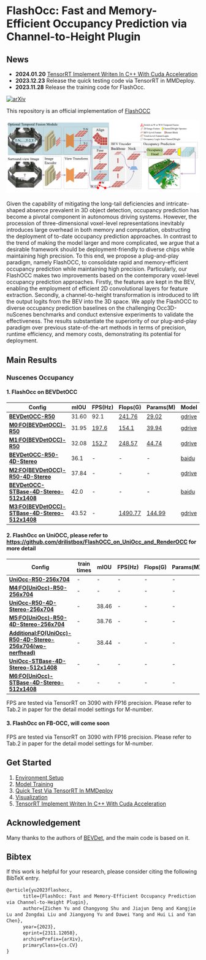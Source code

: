 # FlashOcc: Fast and Memory-Efficient Occupancy Prediction via Channel-to-Height Plugin

## News
- **2024.01.20** [TensorRT Implement Writen In C++ With Cuda Acceleration](https://github.com/drilistbox/TRT_FlashOcc)
- **2023.12.23** Release the quick testing code via TensorRT in MMDeploy.
- **2023.11.28** Release the training code for FlashOcc.

<!-- - [History](./docs/en/news.md) -->

<!-- ## Introduction -->

[![arXiv](https://img.shields.io/badge/arXiv-Paper-<COLOR>.svg)](https://arxiv.org/abs/2311.12058)

This repository is an official implementation of [FlashOCC](https://arxiv.org/abs/2311.12058) 

<div align="center">
  <img src="figs/overview.png"/>
</div><br/>
Given the capability of mitigating the long-tail deficiencies and intricate-shaped absence prevalent in 3D object detection, occupancy prediction 
has become a pivotal component in autonomous driving systems. However, the procession of three-dimensional voxel-level representations inevitably 
introduces large overhead in both memory and computation, obstructing the deployment of to-date occupancy prediction approaches. In contrast to the 
trend of making the model larger and more complicated, we argue that a desirable framework should be deployment-friendly to diverse chips while 
maintaining high precision. To this end, we propose a plug-and-play paradigm, namely FlashOCC, to consolidate rapid and memory-efficient occupancy 
prediction while maintaining high precision. Particularly, our FlashOCC makes two improvements based on the contemporary voxel-level occupancy prediction 
approaches. Firstly, the features are kept in the BEV, enabling the employment of efficient 2D convolutional layers for feature extraction. Secondly, 
a channel-to-height transformation is introduced to lift the output logits from the BEV into the 3D space. We apply the FlashOCC to diverse occupancy 
prediction baselines on the challenging Occ3D-nuScenes benchmarks and conduct extensive experiments to validate the effectiveness. The results substantiate 
the superiority of our plug-and-play paradigm over previous state-of-the-art methods in terms of precision, runtime efficiency, and memory costs, 
demonstrating its potential for deployment.


## Main Results
### Nuscenes Occupancy
#### 1. FlashOcc on BEVDetOCC
| Config                                                                                                    | mIOU  | FPS(Hz) | Flops(G) | Params(M) | Model                                                             | Log                                                                                          |
|-----------------------------------------------------------------------------------------------------------|-------|-------|-------|-------|-------------------------------------------------------------------|----------------------------------------------------------------------------------------------|
| [**BEVDetOCC-R50**](projects/configs/bevdet_occ/bevdet-occ-r50.py)                                        | 31.60 | 92.1 | [241.76](doc/mmdeploy_test.md) | [29.02](doc/mmdeploy_test.md) | [gdrive]() | [log]() |
| [**M0:FO(BEVDetOCC)-R50**](projects/configs/flashocc/flashocc-r50.py)                                        | 31.95 | [197.6](doc/mmdeploy_test.md) | [154.1](doc/mmdeploy_test.md) | [39.94](doc/mmdeploy_test.md) | [gdrive](https://drive.google.com/file/d/14my3jdqiIv6VIrkozQ6-ruEcBOPVlWGJ/view?usp=sharing) | [log](https://drive.google.com/file/d/1E-kaHxbTr6s3Qn70vhKpwJM8kejoNFxQ/view?usp=sharing) |
| [**M1:FO(BEVDetOCC)-R50**](projects/configs/flashocc/flashocc-r50.py)                                        | 32.08 | [152.7](doc/mmdeploy_test.md) | [248.57](doc/mmdeploy_test.md) | [44.74](doc/mmdeploy_test.md) | [gdrive](https://drive.google.com/file/d/1k9BzXB2nRyvXhqf7GQx3XNSej6Oq6I-B/view?usp=drive_link) | [log](https://drive.google.com/file/d/1NRm27wVZMSUylmZxsMedFSLr7729YEAV/view?usp=drive_link) |
| [**BEVDetOCC-R50-4D-Stereo**](projects/configs/bevdet_occ/bevdet-occ-r50-4d-stereo.py)                    | 36.1 | - | - | - | [baidu](https://pan.baidu.com/s/1237QyV18zvRJ1pU3YzRItw?pwd=npe1) | [log](https://pan.baidu.com/s/1237QyV18zvRJ1pU3YzRItw?pwd=npe1) |
| [**M2:FO(BEVDetOCC)-R50-4D-Stereo**](projects/configs/flashocc/flashocc-r50-4d-stereo.py)                         | 37.84 | - | - | - | [gdrive](https://drive.google.com/file/d/12WYaCdoZA8-A6_oh6vdLgOmqyEc3PNCe/view?usp=drive_link) | [log](https://drive.google.com/file/d/1eYvu9gUSQ7qk7w7lWPLrZMB0O2uKQUk3/view?usp=drive_link) |
| [**BEVDetOCC-STBase-4D-Stereo-512x1408**](projects/configs/bevdet_occ/bevdet-occ-stbase-4d-stereo-512x1408.py) | 42.0 | - | - | - | [baidu](https://pan.baidu.com/s/1237QyV18zvRJ1pU3YzRItw?pwd=npe1) | [log](https://pan.baidu.com/s/1237QyV18zvRJ1pU3YzRItw?pwd=npe1) |
| [**M3:FO(BEVDetOCC)-STBase-4D-Stereo-512x1408**](projects/configs/flashocc/flashocc-stbase-4d-stereo-512x1408.py) | 43.52 | - | [1490.77](doc/mmdeploy_test.md) | [144.99](doc/mmdeploy_test.md) | [gdrive](https://drive.google.com/file/d/1f6E6Bm6enIJETSEbfXs57M0iOUU997kU/view?usp=drive_link) | [log](https://drive.google.com/file/d/1tch-YK4ROGDGNmDcN5FZnOAvsbHe-iSU/view?usp=drive_link) |

#### 2. FlashOcc on UniOCC, please refer to https://github.com/drilistbox/FlashOCC_on_UniOcc_and_RenderOCC for more detail
| Config                                                                                                    | train times | mIOU  | FPS(Hz) | Flops(G) | Params(M) | Model                                                             | Log                                                                                          |
|-----------------------------------------------------------------------------------------------------------|-------|-------|-------|-------|-------|-------------------------------------------------------------------|----------------------------------------------------------------------------------------------|
| [**UniOcc-R50-256x704**](projects/configs/bevdet_occ/bevdet-occ-r50.py)                                       | - | - | - | - | - | - | - |
| [**M4:FO(UniOcc)-R50-256x704**](projects/configs/flashocc/flashocc-r50.py)         | - | - | - | - | - | - | - |
| [**UniOcc-R50-4D-Stereo-256x704**](configs/renderocc/renderocc-7frame-256x704.py)           | - | 38.46 | - | - | - | [baidu](https://pan.baidu.com/s/1n9W6DhVm1m0t0kK9ZGOM4Q?pwd=3h10) | [baidu](https://pan.baidu.com/s/1n9W6DhVm1m0t0kK9ZGOM4Q?pwd=3h10) |
| [**M5:FO(UniOcc)-R50-4D-Stereo-256x704**](configs/renderocc/renderocc-7frame-256x704-2d.py) | - | 38.76 | - | - | - | [baidu](https://pan.baidu.com/s/1n9W6DhVm1m0t0kK9ZGOM4Q?pwd=3h10) | [baidu](https://pan.baidu.com/s/1n9W6DhVm1m0t0kK9ZGOM4Q?pwd=3h10) |
| [**Additional:FO(UniOcc)-R50-4D-Stereo-256x704(wo-nerfhead)**](configs/renderocc/renderocc-7frame-wonerfhead-256x704-2d.py) | - | 38.44 | - | - | - | [baidu](https://pan.baidu.com/s/1n9W6DhVm1m0t0kK9ZGOM4Q?pwd=3h10) | [baidu](https://pan.baidu.com/s/1n9W6DhVm1m0t0kK9ZGOM4Q?pwd=3h10) |
| [**UniOcc-STBase-4D-Stereo-512x1408**](projects/configs/bevdet_occ/bevdet-occ-stbase-4d-stereo-512x1408.py) | - | - | - | - | - | - | - |
| [**M6:FO(UniOcc)-STBase-4D-Stereo-512x1408**](projects/configs/flashocc/flashocc-stbase-4d-stereo-512x1408.py) | - | - | - | - | - | - | - |

FPS are tested via TensorRT on 3090 with FP16 precision. Please refer to Tab.2 in paper for the detail model settings for M-number.


#### 3. FlashOcc on FB-OCC, will come soon


FPS are tested via TensorRT on 3090 with FP16 precision. Please refer to Tab.2 in paper for the detail model settings for M-number.

## Get Started
1. [Environment Setup](doc/install.md)
2. [Model Training](doc/model_training.md)
3. [Quick Test Via TensorRT In MMDeploy](doc/mmdeploy_test.md)
4. [Visualization](doc/visualization.md)
5. [TensorRT Implement Writen In C++ With Cuda Acceleration](https://github.com/drilistbox/TRT_FlashOcc)


## Acknowledgement
Many thanks to the authors of [BEVDet](https://github.com/HuangJunJie2017/BEVDet), and the main code is based on it.

## Bibtex
If this work is helpful for your research, please consider citing the following BibTeX entry.

```
@article{yu2023flashocc,
      title={FlashOcc: Fast and Memory-Efficient Occupancy Prediction via Channel-to-Height Plugin}, 
      author={Zichen Yu and Changyong Shu and Jiajun Deng and Kangjie Lu and Zongdai Liu and Jiangyong Yu and Dawei Yang and Hui Li and Yan Chen},
      year={2023},
      eprint={2311.12058},
      archivePrefix={arXiv},
      primaryClass={cs.CV}
}

```
